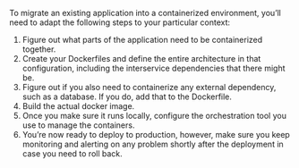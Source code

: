 To migrate an existing application into a containerized environment, you’ll need to adapt the following steps to your particular context:

1. Figure out what parts of the application need to be containerized together.
2. Create your Dockerfiles and define the entire architecture in that configuration, including the interservice dependencies that there might be.
3. Figure out if you also need to containerize any external dependency, such as a database. If you do, add that to the Dockerfile.
4. Build the actual docker image.
5. Once you make sure it runs locally, configure the orchestration tool you use to manage the containers.
6. You’re now ready to deploy to production, however, make sure you keep monitoring and alerting on any problem shortly after the deployment in case you need to roll back.
